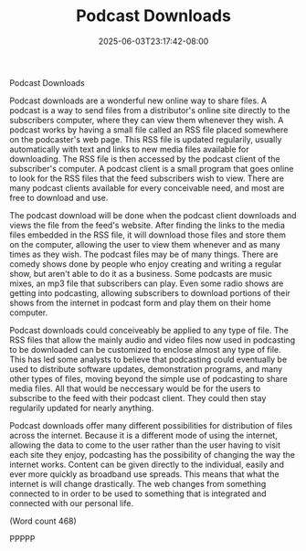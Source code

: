 ﻿---
title: "Podcast Downloads"
date: 2025-06-03T23:17:42-08:00
description: "Podcasting Tips for Web Success"
featured_image: "/images/Podcasting.jpg"
tags: ["Podcasting"]
---

Podcast Downloads 

Podcast downloads are a wonderful new online way to
share files. A podcast is a way to send files from a
distributor's online site directly to the subscribers
computer, where they can view them whenever they
wish. A podcast works by having a small file called an
RSS file placed somewhere on the podcaster's web
page. This RSS file is updated regularily, usually
automatically with text and links to new media files
available for downloading. The RSS file is then
accessed by the podcast client of the subscriber's
computer. A podcast client is a small program that goes
online to look for the RSS files that the feed subscribers
wish to view. There are many podcast clients available
for every conceivable need, and most are free to
download and use.

The podcast download will be done when the podcast
client downloads and views the file from the feed's
website. After finding the links to the media files
embedded in the RSS file, it will download those files
and store them on the computer, allowing the user to
view them whenever and as many times as they wish.
The podcast files may be of many things. There are
comedy shows done by people who enjoy creating and
writing a regular show, but aren't able to do it as a
business. Some podcasts are music mixes, an mp3 file
that subscribers can play. Even some radio shows are
getting into podcasting, allowing subscribers to
download portions of their shows from the internet in
podcast form and play them on their home computer.

Podcast downloads could conceiveably be applied to
any type of file. The RSS files that allow the mainly
audio and video files now used in podcasting to be
downloaded can be customized to enclose almost any
type of file. This has led some analysts to believe that
podcasting could eventually be used to distribute
software updates, demonstration programs, and many
other types of files, moving beyond the simple use of
podcasting to share media files. All that would be
neccessary would be for the users to subscribe to the
feed with their podcast client. They could then stay
regularily updated for nearly anything.

Podcast downloads offer many different possibilities for
distribution of files across the internet. Because it is a
different mode of using the internet, allowing the data
to come to the user rather than the user having to visit
each site they enjoy, podcasting has the possibility of
changing the way the internet works. Content can be
given directly to the individual, easily and ever more
quickly as broadband use spreads. This means that what
the internet is will change drastically. The web changes
from something connected to in order to be used to
something that is integrated and connected with our
personal life.      

(Word count 468)

PPPPP

